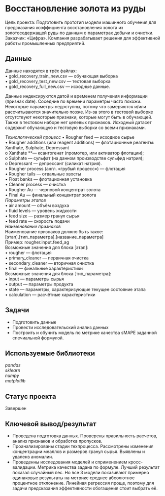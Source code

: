 # Восстановление золота из руды

Цель проекта: Подготовить прототип модели машинного обучения для предсказания коэффициента восстановления золота из золотосодержащей руды по данным о параметрах добычи и очистки.  
Заказчик: «Цифра». Компания разрабатывает решения для эффективной работы промышленных предприятий.

## Данные   
Данные находятся в трёх файлах:  
•	gold_recovery_train_new.csv — обучающая выборка  
•	gold_recovery_test_new.csv — тестовая выборка  
•	gold_recovery_full_new.csv — исходные данные.


Данные индексируются датой и временем получения информации (признак date). Соседние по времени параметры часто похожи.
Некоторые параметры недоступны, потому что замеряются и/или рассчитываются значительно позже. Из-за этого в тестовой выборке отсутствуют некоторые признаки, которые могут быть в обучающей. Также в тестовом наборе нет целевых признаков.
Исходный датасет содержит обучающую и тестовую выборки со всеми признаками.

*Технологический процесс* 
•	Rougher feed — исходное сырье  
•	Rougher additions (или reagent additions) — флотационные реагенты: Xanthate, Sulphate, Depressant  
o	Xanthate **— ксантогенат (промотер, или активатор флотации);  
o	Sulphate — сульфат (на данном производстве сульфид натрия);  
o	Depressant — депрессант (силикат натрия).  
•	Rougher process (англ. «грубый процесс») — флотация  
•	Rougher tails — отвальные хвосты  
•	Float banks — флотационная установка  
•	Cleaner process — очистка  
•	Rougher Au — черновой концентрат золота  
•	Final Au — финальный концентрат золота  
*Параметры этапов*  
•	air amount — объём воздуха  
•	fluid levels — уровень жидкости  
•	feed size — размер гранул сырья  
•	feed rate — скорость подачи  
*Наименование признаков*  
Наименование признаков должно быть такое:  
[этап].[тип_параметра].[название_параметра]  
Пример: rougher.input.feed_ag  
Возможные значения для блока [этап]:  
•	rougher — флотация  
•	primary_cleaner — первичная очистка  
•	secondary_cleaner — вторичная очистка  
•	final — финальные характеристики  
Возможные значения для блока [тип_параметра]:  
•	input — параметры сырья  
•	output — параметры продукта  
•	state — параметры, характеризующие текущее состояние этапа  
•	calculation — расчётные характеристики



## Задачи
- Подготовить данные
- Провести исследовательский анализ данных
- Построить и обучить модель по метрике качества sMAPE заданной спечиальной формулой. 

## Используемые библиотеки
*pandas*  
*sklearn*    
*numpy*    
*matplotlib*

## Статус проекта
Завершен

## Ключевой вывод/результат

- Проведена подготовка данных. Проверены правильность расчетов, анализ признаков и обработка пропусков.  
- Проанализированы стадии техпроцесса. Рассмотрены изменения концентрации меаллов и размеров гранул сырья. Выявлены и удаленв аномалии.  
- Проведенны исследования моделей и сприменением кросс-валидации. Метрика качества задана по формуле.  Лучший результат показал случайный лес. Но все 3 модели показивают примерно одинаковые результаты на метрике среднее абсолютное процентное отклонение. Линейная регрессия проще, поэтому для задачи предсказания эффективности обогащения стоит выбрать её.
